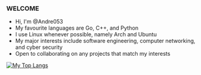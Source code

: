 ### **WELCOME** ###

- Hi, I'm @Andre053
- My favourite languages are Go, C++, and Python
- I use Linux whenever possible, namely Arch and Ubuntu
- My major interests include software engineering, computer networking, and cyber security
- Open to collaborating on any projects that match my interests

[![My Top Langs](https://github-readme-stats.vercel.app/api/top-langs/?username=andre053)](https://github.com/anuraghazra/github-readme-stats)
